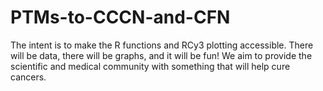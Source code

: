 # PTMs-to-CCCN-and-CFN
The intent is to make the R functions and RCy3 plotting accessible.
There will be data, there will be graphs, and it will be fun!
We aim to provide the scientific and medical community with something that will help cure cancers.